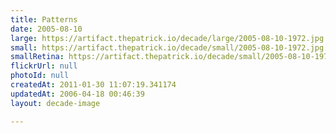 ```yaml
---
title: Patterns
date: 2005-08-10
large: https://artifact.thepatrick.io/decade/large/2005-08-10-1972.jpg
small: https://artifact.thepatrick.io/decade/small/2005-08-10-1972.jpg
smallRetina: https://artifact.thepatrick.io/decade/small/2005-08-10-1972@2x.jpg
flickrUrl: null
photoId: null
createdAt: 2011-01-30 11:07:19.341174
updatedAt: 2006-04-18 00:46:39
layout: decade-image

---
```


